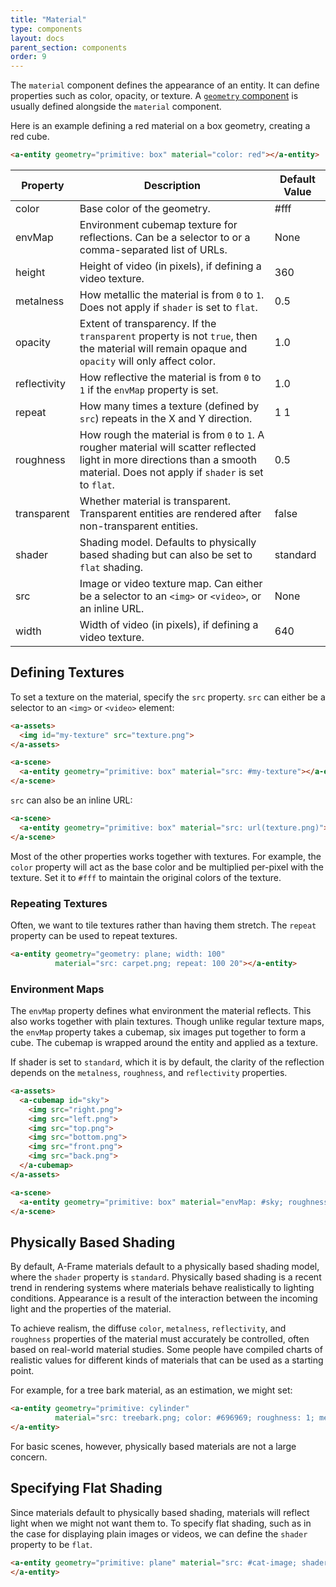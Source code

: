 ```yaml
---
title: "Material"
type: components
layout: docs
parent_section: components
order: 9
---
```


The `material` component defines the appearance of an entity. It can define properties such as color, opacity, or texture. A [`geometry` component](geometry.html) is usually defined alongside the `material` component.

Here is an example defining a red material on a box geometry, creating a red cube.

```html
<a-entity geometry="primitive: box" material="color: red"></a-entity>
```

| Property     | Description                                                                                                                                    | Default Value |
|--------------|------------------------------------------------------------------------------------------------------------------------------------------------|---------------|
| color        | Base color of the geometry.                                                                                                                    | #fff          |
| envMap       | Environment cubemap texture for reflections. Can be a selector to <a-cubemap> or a comma-separated list of URLs.                             | None          |
| height       | Height of video (in pixels), if defining a video texture.                                                                                      | 360           |
| metalness    | How metallic the material is from `0` to `1`. Does not apply if `shader` is set to `flat`.                                                     | 0.5           |
| opacity      | Extent of transparency. If the `transparent` property is not `true`, then the material will remain opaque and `opacity` will only affect color. | 1.0           |
| reflectivity | How reflective the material is from `0` to `1` if the `envMap` property is set.                                                               | 1.0           |
| repeat       | How many times a texture (defined by `src`) repeats in the X and Y direction.                                                                  | 1 1           |
| roughness    | How rough the material is from `0` to `1`. A rougher material will scatter reflected light in more directions than a smooth material. Does not apply if `shader` is set to `flat`. | 0.5 |
| transparent  | Whether material is transparent. Transparent entities are rendered after non-transparent entities.                                             | false         |
| shader       | Shading model. Defaults to physically based shading but can also be set to `flat` shading.                                                     | standard      |
| src          | Image or video texture map. Can either be a selector to an `<img>` or `<video>`, or an inline URL.                                             | None          |
| width        | Width of video (in pixels), if defining a video texture.                                                                                       | 640           |

## Defining Textures

To set a texture on the material, specify the `src` property. `src` can either be a selector to an `<img>` or `<video>` element:

```html
<a-assets>
  <img id="my-texture" src="texture.png">
</a-assets>

<a-scene>
  <a-entity geometry="primitive: box" material="src: #my-texture"></a-entity>
</a-scene>
```

`src` can also be an inline URL:

```html
<a-scene>
  <a-entity geometry="primitive: box" material="src: url(texture.png)"></a-entity>
</a-scene>
```

Most of the other properties works together with textures. For example, the `color` property will act as the base color and be multiplied per-pixel with the texture. Set it to `#fff` to maintain the original colors of the texture.

### Repeating Textures

Often, we want to tile textures rather than having them stretch. The `repeat` property can be used to repeat textures.

```html
<a-entity geometry="geometry: plane; width: 100"
          material="src: carpet.png; repeat: 100 20"></a-entity>
```

### Environment Maps

The `envMap` property defines what environment the material reflects. This also works together with plain textures. Though unlike regular texture maps, the `envMap` property takes a cubemap, six images put together to form a cube. The cubemap is wrapped around the entity and applied as a texture.

If shader is set to `standard`, which it is by default, the clarity of the reflection depends on the `metalness`, `roughness`, and `reflectivity` properties.

```html
<a-assets>
  <a-cubemap id="sky">
    <img src="right.png">
    <img src="left.png">
    <img src="top.png">
    <img src="bottom.png">
    <img src="front.png">
    <img src="back.png">
  </a-cubemap>
</a-assets>

<a-scene>
  <a-entity geometry="primitive: box" material="envMap: #sky; roughness: 0"></a-entity>
</a-scene>
```

## Physically Based Shading

By default, A-Frame materials default to a physically based shading model, where the `shader` property is `standard`. Physically based shading is a recent trend in rendering systems where materials behave realistically to lighting conditions. Appearance is a result of the interaction between the incoming light and the properties of the material.

To achieve realism, the diffuse `color`, `metalness`, `reflectivity`, and `roughness` properties of the material must accurately be controlled, often based on real-world material studies. Some people have compiled charts of realistic
values for different kinds of materials that can be used as a starting point.

For example, for a tree bark material, as an estimation, we might set:

```html
<a-entity geometry="primitive: cylinder"
          material="src: treebark.png; color: #696969; roughness: 1; metalness: 0">
</a-entity>
```

For basic scenes, however, physically based materials are not a large concern.

## Specifying Flat Shading

Since materials default to physically based shading, materials will reflect light when we might not want them to. To specify flat shading, such as in the case for displaying plain images or videos, we can define the `shader` property to be `flat`.

```html
<a-entity geometry="primitive: plane" material="src: #cat-image; shader: flat">
</a-entity>
```
